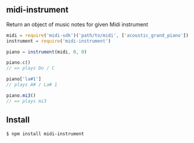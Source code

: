 ## midi-instrument

Return an object of music notes for given Midi instrument

```js
midi = require('midi-sdk')('path/to/midi', ['acoustic_grand_piano'])
instrument = require('midi-instrument')

piano = instrument(midi, 0, 0)

piano.c()
// => plays Do / C

piano['la#1']
// plays A# / La# 1

piano.mi3()
// => plays mi3
```

## Install

```bash
$ npm install midi-instrument
```
